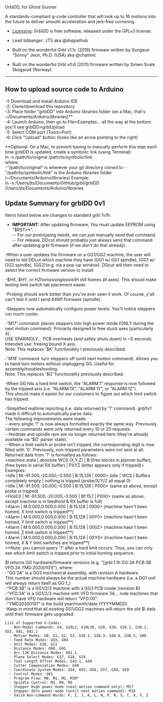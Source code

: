 


GrblDD, for Ghost Gunner

A standards-compliant g-code controller that will look up to 16 motions into the future to deliver smooth acceleration and jerk-free cornering.

* [Licensing](https://github.com/gnea/grbl/wiki/Licensing): GrblDD is free software, released under the GPLv3 license.

* Lead bitbanger: JTS aka @doppelhub

* Built on the wonderful Grbl v1.1c (2019) firmware written by Sungeun "Sonny" Jeon, Ph.D. (USA) aka @chamnit

* Built on the wonderful Grbl v0.6 (2011) firmware written by Simen Svale Skogsrud (Norway).

***
## How to upload source code to Arduino  
  -1: Download and install Arduino IDE  
  -2: Clone/download this repository  
  -3: Place folder "grblDD" into Arduino libraries folder (on a Mac, that's ~/Documents/Arduino/libraries)**  
  -4: Launch Arduino, then go to File>Examples... all the way at the bottom you'll see grblDD>grblUpload  
  -5: Select COM port (Tools>Port)  
  -6: Click "Upload" button (looks like an arrow pointing to the right)

  **Optional: On a Mac, to prevent having to manually perform this step each time grblDD is updated, create a symbolic link (using Terminal):  
  ln -s /path/to/original /path/to/symbolic/link  
  where:  
  -"/path/to/original" is wherever your git directory cloned to
  -"/path/to/symbolic/link" is the Arduino libraries folder (~/Documents/Arduino/libraries)
  Example:  
  ln -s /Users/jts/Documents/GitHub/grbl/grblDD /Users/jts/Documents/Arduino/libraries  

## Update Summary for grblDD 0v1
Items listed below are changes to standard grbl 1v1h:

- **IMPORTANT:** After updating firmware, You must update EEPROM using "$RST=*".  
--  For our prototyping needs, we can just manually send that command.  
--  For release, DDcut should probably just always send that command after updating grbl firmware (if we don't do that already).  

-When a user updates the firmware on a GG1/GG2 machine, the user will need to tell DDcut which machine they have (GG1 w/ GG1 spindle), (GG1 w/ GG2 spindle), (GG2)(e.g. via a pop-up window).  DDcut will then need to select the correct firmware version to install.  

-$HX, $HY, or $HZ homes single axis ($H still homes all axes).  This should make testing limit switch tab placement easier.  

-Probing should work better than you've ever seen it work.  Of course, y'all can't test it until I send 64M1 firmware (spindle).  

-Steppers now automatically configure power levels.  You'll notice steppers run much cooler.  

-'M17' command: places steppers into high power mode (ONLY during the next motion command).  Primarily designed to free stuck axes (particularly X).    
USE SPARINGLY... PCB overheats (and safely shuts down) in ~5 seconds.  Intended use: freeing bound X axis.  
Note: This replaces '$K' functionality I previously described.  

-'M18' command: turn steppers off (until next motion command).  Allows you to hand turn motors without unplugging GG.  Useful for assembly/troubleshooting.  
Note: This replaces '$O' functionality previously described.

-When GG hits a hard limit switch, the "ALARM:1" response is now followed by the tripped axis (i.e. "ALARM:1X", "ALARM:1Y", or "ALARM:1Z").  
This should make it easier for our customers to figure out which limit switch has tripped.  

-Simplified realtime reporting (i.e. data returned by '?' command).  grbl1v1 made it difficult to automatically parse data.  
The following improvements were made:  
--every single '?' is now always formatted exactly the same way.  Previously, certain commands were only returned every 10 or 20 requests.  
--feedrate and spindle rpm are no longer returned here (they're already available via '$G' parser state).  
--When a limit switch or probe isn't tripped, the corresponding digit is now filled with '0'.  Previously, non-tripped parameters were not sent at all.  
Returned data from '?' is formatted as follows:  
<machine state | absolute WCS (X,Y,Z) | B:(free blocks in planner buffer),(free bytes in serial RX buffer) | PXYZ (letter appears only if tripped)>  
Examples:  
<Idle | M:-91.500,-20.000,-0.500 | B:15,128 | 0000> (idle | WCS | Buffers completely empty | nothing is tripped (probe/X/Y/Z all equal 0)  
<Idle | M:-91.500,-20.000,-0.500 | B:15,128 | P000> (same as above, except probe is tripped)  
<Hold:0 | M:-91.500,-20.000,-0.500 | Bf:15,1 | P000> (same as above, except machine is in feedhold & RX buffer is full)  
<Alarm | M:0.000,0.000,0.000 | B:15,128 | 0X00> (machine hasn't been homed, X limit switch is tripped**)  
<Alarm | M:0.000,0.000,0.000 | B:15,128 | 00Y0> (machine hasn't been homed, Y limit switch is tripped**)  
<Alarm | M:0.000,0.000,0.000 | B:15,128 | 000Z> (machine hasn't been homed, Z limit switch is tripped**)  
<Alarm | M:0.000,0.000,0.000 | B:15,128 | 0XY0> (machine hasn't been homed, X & Y limit switches are tripped**)  
**Note: you cannot query '?' after a hard limit occurs.  Thus, you can only see which limit switch is tripped prior to initial homing sequence.  

$I returns GG hardware/firmware versions (e.g. "[grbl:1.1h GG:3A PCB:3B VFD:3A YMD:20200101]"), where:  
  -"GG:3A" is a GG3 mechanical assembly, with revision A hardware.  
  This number should always be the actual machine hardware (i.e. a GG1 unit will always return itself as GG:1_)  
  -"PCB:3B" is a GG1/2/3 machine with a GG3 PCB inside (revision B).  
  -"VFD:3A" is a GG1/2/3 machine with VFD firmware 3A... note machines that don't have VFD hardware will return "VFD:00".  
  -"YMD20200101" is the build year/month/date (YYYYMMDD).  
  -Keep in mind that all existing GG1/GG2 machines will return the old $I data until their firmware gets upgraded.  

```
List of Supported G-Codes:
  - Non-Modal Commands: G4, G10L2, G10L20, G28, G30, G28.1, G30.1, G53, G92, G92.1
  - Motion Modes: G0, G1, G2, G3, G38.2, G38.3, G38.4, G38.5, G80
  - Feed Rate Modes: G93, G94
  - Unit Modes: G20, G21
  - Distance Modes: G90, G91
  - Arc IJK Distance Modes: G91.1
  - Plane Select Modes: G17, G18, G19
  - Tool Length Offset Modes: G43.1, G49
  - Cutter Compensation Modes: G40
  - Coordinate System Modes: G54, G55, G56, G57, G58, G59
  - Control Modes: G61
  - Program Flow: M0, M1, M2, M30*
  - Spindle Control: M3, M4, M5
  - Stepper High power mode (next motion command only): M17
  - Stepper Zero power mode (until next motion command): M18
  - Valid Non-Command Words: F, I, J, K, L, N, P, R, S, T, X, Y, Z
```


